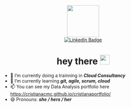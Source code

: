 <div id="header" align="center">
  <img src="https://media.giphy.com/media/RLsfgZfNGJ3fzlMXdV/giphy.gif" width="100"/>

  <div id="badges">
  <a href="https://www.linkedin.com/in/cristianacosta1901/">
    <img src="https://img.shields.io/badge/LinkedIn-blue?style=for-the-badge&logo=linkedin&logoColor=white" alt="LinkedIn Badge"/>
  </a>
</div>
  
  <h1>
  hey there
  <img src="https://media.giphy.com/media/hvRJCLFzcasrR4ia7z/giphy.gif" width="30px"/>
</h1>
</div>

- 🔭 I’m currently doing a trainning in **_Cloud Consultancy_**
- 🌱 I’m currently learning **_git, agile, scrum, cloud_**
- 📫 You can see my Data Analysis portfolio here https://cristianacmc.github.io/cristianaportfolio/
- 😄 Pronouns: **_she / hers / her_**

